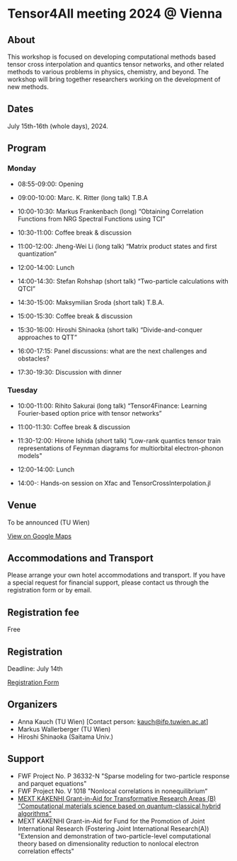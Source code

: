 # Tensor4All meeting 2024 @ Vienna

## About
This workshop is focused on developing computational methods based tensor cross interpolation and quantics tensor networks, and other related methods to various problems in physics, chemistry, and beyond. The workshop will bring together researchers working on the development of new methods.

## Dates
July 15th-16th (whole days), 2024.

## Program

### Monday

- 08:55-09:00: Opening

- 09:00-10:00: Marc. K. Ritter (long talk) T.B.A

- 10:00-10:30: Markus Frankenbach (long) “Obtaining Correlation Functions from NRG Spectral Functions using TCI”

- 10:30-11:00: Coffee break & discussion

- 11:00-12:00: Jheng-Wei Li (long talk) “Matrix product states and first quantization”

- 12:00-14:00: Lunch

- 14:00-14:30: Stefan Rohshap (short talk) “Two-particle calculations with QTCI”

- 14:30-15:00: Maksymilian Sroda (short talk) T.B.A.

- 15:00-15:30: Coffee break & discussion

- 15:30-16:00: Hiroshi Shinaoka (short talk) “Divide-and-conquer approaches to QTT”

- 16:00-17:15: Panel discussions: what are the next challenges and obstacles?

- 17:30-19:30: Discussion with dinner

### Tuesday

- 10:00-11:00: Rihito Sakurai (long talk) “Tensor4Finance: Learning
Fourier-based option price with tensor networks”

- 11:00-11:30: Coffee break & discussion

- 11:30-12:00: Hirone Ishida (short talk) “Low-rank quantics tensor train representations of Feynman diagrams for multiorbital electron-phonon models"

- 12:00-14:00: Lunch

- 14:00-: Hands-on session on Xfac and TensorCrossInterpolation.jl


## Venue
To be announced (TU Wien)

[View on Google Maps](https://www.google.com/maps?q=48.198770390262176,16.36712747549663)

## Accommodations and Transport
Please arrange your own hotel accommodations and transport.
If you have a special request for financial support, please contact us through the registration form or by email.

## Registration fee
Free

## Registration
Deadline: July 14th 

[Registration Form](https://docs.google.com/forms/d/e/1FAIpQLScJxNwTIODSNsgASJ7GEk1nczpS_ndfMe6zNqWVz_TpWG7ASg/viewform)

## Organizers
* Anna Kauch (TU Wien) [Contact person: kauch@ifp.tuwien.ac.at]
* Markus Wallerberger (TU Wien)
* Hiroshi Shinaoka (Saitama Univ.)

## Support
* FWF Project No. P 36332-N "Sparse modeling for two-particle response and parquet equations"
* FWF Project No. V 1018 "Nonlocal correlations in nonequilibrium“
* [MEXT KAKENHI Grant-in-Aid for Transformative Research Areas (B) "Computational materials science based on quantum-classical hybrid algorithms"](https://qc-hybrid.github.io)
* MEXT KAKENHI Grant-in-Aid for Fund for the Promotion of Joint International Research (Fostering Joint International Research(A)) "Extension and demonstration of two-particle-level computational theory based on dimensionality reduction to nonlocal electron correlation effects"
